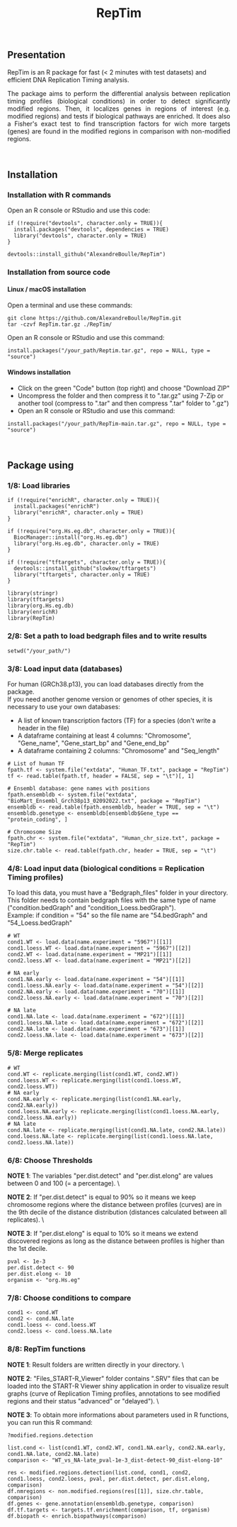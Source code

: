 <h1 align="center">RepTim</h1>


&nbsp;


## Presentation
RepTim is an R package for fast (< 2 minutes with test datasets) and efficient DNA Replication Timing analysis.

<div align="justify"> The package aims to perform the differential analysis between replication timing profiles (biological conditions) in order to detect significantly modified regions. Then, it localizes genes in regions of interest (e.g. modified regions) and tests if biological pathways are enriched. It does also a Fisher's exact test to find transcription factors for wich more targets (genes) are found in the modified regions in comparison with non-modified regions. </div>


&nbsp;


## Installation

### Installation with R commands

Open an R console or RStudio and use this code:

```
if (!require("devtools", character.only = TRUE)){
  install.packages("devtools", dependencies = TRUE)
  library("devtools", character.only = TRUE)
}

devtools::install_github("AlexandreBoulle/RepTim")
```

### Installation from source code

#### Linux / macOS installation
Open a terminal and use these commands:

```
git clone https://github.com/AlexandreBoulle/RepTim.git
tar -czvf RepTim.tar.gz ./RepTim/
```

Open an R console or RStudio and use this command:

```
install.packages("/your_path/Reptim.tar.gz", repo = NULL, type = "source")
```

#### Windows installation

* Click on the green "Code" button (top right) and choose "Download ZIP"
* Uncompress the folder and then compress it to ".tar.gz" using 7-Zip or another tool (compress to ".tar" and then compress ".tar" folder to ".gz")
* Open an R console or RStudio and use this command:

```
install.packages("/your_path/RepTim-main.tar.gz", repo = NULL, type = "source")
```


&nbsp;


## Package using

### 1/8: Load libraries

```
if (!require("enrichR", character.only = TRUE)){
  install.packages("enrichR")
  library("enrichR", character.only = TRUE)
}

if (!require("org.Hs.eg.db", character.only = TRUE)){
  BiocManager::install("org.Hs.eg.db")
  library("org.Hs.eg.db", character.only = TRUE)
}

if (!require("tftargets", character.only = TRUE)){
  devtools::install_github("slowkow/tftargets")
  library("tftargets", character.only = TRUE)
}

library(stringr)
library(tftargets)
library(org.Hs.eg.db)
library(enrichR)
library(RepTim)
```

### 2/8: Set a path to load bedgraph files and to write results

```
setwd("/your_path/")
```

### 3/8: Load input data (databases)

For human (GRCh38.p13), you can load databases directly from the package. \
If you need another genome version or genomes of other species, it is necessary to use your own databases:
* A list of known transcription factors (TF) for a species (don't write a header in the file)
* A dataframe containing at least 4 columns: "Chromosome", "Gene_name", "Gene_start_bp" and "Gene_end_bp"
* A dataframe containing 2 columns: "Chromosome" and "Seq_length"

```
# List of human TF
fpath.tf <- system.file("extdata", "Human_TF.txt", package = "RepTim")
tf <- read.table(fpath.tf, header = FALSE, sep = "\t")[, 1]

# Ensembl database: gene names with positions
fpath.ensembldb <- system.file("extdata", "BioMart_Ensembl_Grch38p13_02092022.txt", package = "RepTim")
ensembldb <- read.table(fpath.ensembldb, header = TRUE, sep = "\t")
ensembldb.genetype <- ensembldb[ensembldb$Gene_type == "protein_coding", ]

# Chromosome Size
fpath.chr <- system.file("extdata", "Human_chr_size.txt", package = "RepTim")
size.chr.table <- read.table(fpath.chr, header = TRUE, sep = "\t")
```

### 4/8: Load input data (biological conditions = Replication Timing profiles)

To load this data, you must have a "Bedgraph_files" folder in your directory. \
This folder needs to contain bedgraph files with the same type of name ("condition.bedGraph" and "condition_Loess.bedGraph"). \
Example: if condition = "54" so the file name are "54.bedGraph" and "54_Loess.bedGraph"

```
# WT
cond1.WT <- load.data(name.experiment = "5967")[[1]]
cond1.loess.WT <- load.data(name.experiment = "5967")[[2]]
cond2.WT <- load.data(name.experiment = "MP21")[[1]]
cond2.loess.WT <- load.data(name.experiment = "MP21")[[2]]

# NA early
cond1.NA.early <- load.data(name.experiment = "54")[[1]]
cond1.loess.NA.early <- load.data(name.experiment = "54")[[2]]
cond2.NA.early <- load.data(name.experiment = "70")[[1]]
cond2.loess.NA.early <- load.data(name.experiment = "70")[[2]]

# NA late
cond1.NA.late <- load.data(name.experiment = "672")[[1]]
cond1.loess.NA.late <- load.data(name.experiment = "672")[[2]]
cond2.NA.late <- load.data(name.experiment = "673")[[1]]
cond2.loess.NA.late <- load.data(name.experiment = "673")[[2]]
```

### 5/8: Merge replicates

```
# WT
cond.WT <- replicate.merging(list(cond1.WT, cond2.WT))
cond.loess.WT <- replicate.merging(list(cond1.loess.WT, cond2.loess.WT))
# NA early
cond.NA.early <- replicate.merging(list(cond1.NA.early, cond2.NA.early))
cond.loess.NA.early <- replicate.merging(list(cond1.loess.NA.early, cond2.loess.NA.early))
# NA late
cond.NA.late <- replicate.merging(list(cond1.NA.late, cond2.NA.late))
cond.loess.NA.late <- replicate.merging(list(cond1.loess.NA.late, cond2.loess.NA.late))
```

### 6/8: Choose Thresholds

**NOTE 1**: The variables "per.dist.detect" and "per.dist.elong" are values between 0 and 100 (= a percentage). \

**NOTE 2**: If "per.dist.detect" is equal to 90% so it means we keep chromosome regions where the distance between profiles (curves) are in the 9th decile of the distance distribution (distances calculated between all replicates). \

**NOTE 3**: If "per.dist.elong" is equal to 10% so it means we extend discovered regions as long as the distance between profiles is higher than the 1st decile.

```
pval <- 1e-3
per.dist.detect <- 90
per.dist.elong <- 10
organism <- "org.Hs.eg"
```

### 7/8: Choose conditions to compare

```
cond1 <- cond.WT
cond2 <- cond.NA.late
cond1.loess <- cond.loess.WT
cond2.loess <- cond.loess.NA.late
```

### 8/8: RepTim functions

**NOTE 1**: Result folders are written directly in your directory. \

**NOTE 2**: "Files_START-R_Viewer" folder contains ".SRV" files that can be loaded into the START-R Viewer shiny application in order to visualize result graphs (curve of Replication Timing profiles, annotations to see modified regions and their status "advanced" or "delayed"). \

**NOTE 3**: To obtain more informations about parameters used in R functions, you can run this R command:

```
?modified.regions.detection
```

```
list.cond <- list(cond1.WT, cond2.WT, cond1.NA.early, cond2.NA.early, cond1.NA.late, cond2.NA.late)
comparison <- "WT_vs_NA-late_pval-1e-3_dist-detect-90_dist-elong-10"

res <- modified.regions.detection(list.cond, cond1, cond2, cond1.loess, cond2.loess, pval, per.dist.detect, per.dist.elong, comparison)
df.nmregions <- non.modified.regions(res[[1]], size.chr.table, comparison)
df.genes <- gene.annotation(ensembldb.genetype, comparison)
df.tf.targets <- targets.tf.enrichment(comparison, tf, organism)
df.biopath <- enrich.biopathways(comparison)
```
